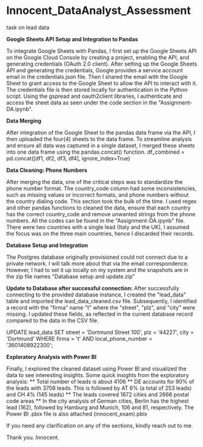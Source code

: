 # Innocent_DataAnalyst_Assessment
task on lead data


**Google Sheets API Setup and Integration to Pandas**

To integrate Google Sheets with Pandas, I first set up the Google Sheets API on the Google Cloud Console by creating a project, enabling the API, and generating credentials (OAuth 2.0 client). After setting up the Google Sheets API and generating the credentials, Google provides a service account email in the credentials.json file. Then I shared the email with the Google Sheet to grant access to the Google Sheet to allow the API to interact with it. The credentials file is then stored locally for authentication in the Python script. Using the gspread and oauth2client libraries, I authenticate and access the sheet data as seen under the code section in the "Assignment-DA.ipynb".



**Data Merging**

After integration of the Google Sheet to the pandas data frame via the API, I then uploaded the four(4) sheets to the data frame. To streamline analysis and ensure all data was captured in a single dataset, I merged these sheets into one data frame using the pandas.concat() function. 
df_combined = pd.concat([df1, df2, df3, df4], ignore_index=True)



**Data Cleaning: Phone Numbers**

After merging the data, one of the critical steps was to standardize the phone number format. The country_code column had some inconsistencies, such as missing values or incorrect formats, and phone numbers without the country dialing code. This section took the bulk of the time. I used regex and other pandas functions to cleaned the data, ensure that each country has the correct country_code and remove unwanted strings from the phone numbers. All the codes can be found in the "Assignment-DA.ipynb" file. There were two countries with a single lead (Italy and the UK), I assumed the focus was on the three main countries, hence I discarded their records.



**Database Setup and Integration**

The Postgres database originally provisioned could not connect due to a private network. I will talk more about that via the email correspondence. However, I had to set it up locally on my system and the snapshots are in the zip file names "Database setup and update.zip"

**Update to  Database after successful connection:**
After successfully connecting to the provided database instance, I created the "lead_data" table and imported the lead_data_cleaned.csv file. Subsequently, I identified a record with the "firma" name "t" where the "street", "plz", and "city" were missing. I updated these fields, as reflected in the current database record compared to the data in the CSV file.

UPDATE lead_data
SET street = 'Dortmund Street 100',
    plz = '44227',
    city = 'Dortmund'
WHERE firma = 't' AND local_phone_number = '3601408922300';


**Exploratory Analysis with Power BI**

Finally, I explored the cleaned dataset using Power BI and visualized the data to see interesting insights. Some quick insights from the exploratory analysis:
** Total number of leads is about 4106 
** DE accounts for 90% of the leads with 3708 leads. This is followed by AT 6% (a total of 253 leads) and CH 4% (145 leads)
** The leads covered 1872 cities and 2666 postal code areas
** In the city analysis of German cities, Berlin has the highest lead (162), followed by Hamburg and Munich, 106 and 81, respectively.
The Power BI .pbix file is also attached (innocent_exam).pbix

If you need any clarification on any of the sections, kindly reach out to me.

Thank you.
Innocent.
